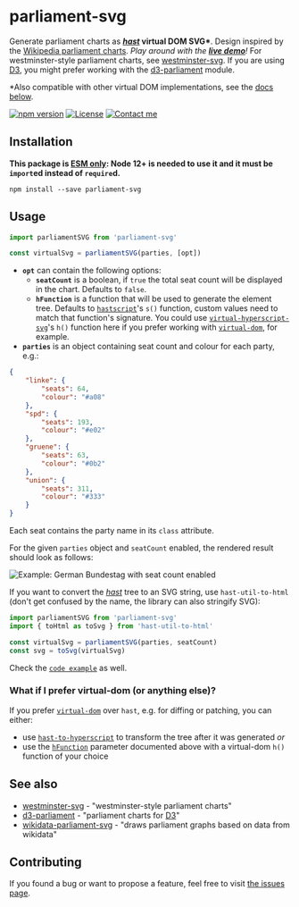 # parliament-svg

Generate parliament charts as **[_hast_](https://github.com/syntax-tree/hast) virtual DOM SVG\***. Design inspired by the [Wikipedia parliament charts](https://github.com/slashme/parliamentdiagram). *Play around with the [__live demo__](https://juliuste.github.io/parliament-svg/)!* For westminster-style parliament charts, see [westminster-svg](https://github.com/juliuste/westminster-svg). If you are using [D3](https://github.com/d3/d3/), you might prefer working with the [d3-parliament](https://github.com/geoffreybr/d3-parliament) module.

\*Also compatible with other virtual DOM implementations, see the [docs below](#Usage).

[![npm version](https://img.shields.io/npm/v/parliament-svg.svg)](https://www.npmjs.com/package/parliament-svg)
[![License](https://img.shields.io/github/license/juliuste/parliament-svg.svg?style=flat)](license)
[![Contact me](https://img.shields.io/badge/contact-email-turquoise)](mailto:mail@juliustens.eu)

## Installation

**This package is [ESM only](https://gist.github.com/sindresorhus/a39789f98801d908bbc7ff3ecc99d99c): Node 12+ is needed to use it and it must be `import`ed instead of `require`d.**

```shell
npm install --save parliament-svg
```

## Usage

```js
import parliamentSVG from 'parliament-svg'

const virtualSvg = parliamentSVG(parties, [opt])
```

- **`opt`** can contain the following options:
  - **`seatCount`** is a boolean, if `true` the total seat count will be displayed in the chart. Defaults to `false`.
  - **`hFunction`** is a function that will be used to generate the element tree. Defaults to [`hastscript`](https://github.com/syntax-tree/hastscript/)'s `s()` function, custom values need to match that function's signature. You could use [`virtual-hyperscript-svg`](https://github.com/substack/virtual-hyperscript-svg)'s `h()` function here if you prefer working with [`virtual-dom`](https://github.com/Matt-Esch/virtual-dom), for example.
- **`parties`** is an object containing seat count and colour for each party, e.g.:

```json
{
	"linke": {
		"seats": 64,
		"colour": "#a08"
	},
	"spd": {
		"seats": 193,
		"colour": "#e02"
	},
	"gruene": {
		"seats": 63,
		"colour": "#0b2"
	},
	"union": {
		"seats": 311,
		"colour": "#333"
	}
}
```
Each seat contains the party name in its `class` attribute.

For the given `parties` object and `seatCount` enabled, the rendered result should look as follows:

![Example: German Bundestag with seat count enabled](https://rawgit.com/juliuste/parliament-svg/main/example/seatCount.svg)

If you want to convert the [_hast_](https://github.com/syntax-tree/hast) tree to an SVG string, use `hast-util-to-html` (don't get confused by the name, the library can also stringify SVG):

```js
import parliamentSVG from 'parliament-svg'
import { toHtml as toSvg } from 'hast-util-to-html'

const virtualSvg = parliamentSVG(parties, seatCount)
const svg = toSvg(virtualSvg)
```

Check the [`code example`](example/example.js) as well.

### What if I prefer virtual-dom (or anything else)?

If you prefer [`virtual-dom`](https://github.com/Matt-Esch/virtual-dom) over `hast`, e.g. for diffing or patching, you can either:
- use [`hast-to-hyperscript`](https://github.com/syntax-tree/hast-to-hyperscript) to transform the tree after it was generated _or_
- use the [`hFunction`](#Usage) parameter documented above with a virtual-dom `h()` function of your choice

## See also

- [westminster-svg](https://github.com/juliuste/westminster-svg) - "westminster-style parliament charts"
- [d3-parliament](https://github.com/geoffreybr/d3-parliament) - "parliament charts for [D3](https://github.com/d3/d3/)"
- [wikidata-parliament-svg](https://github.com/k-nut/wikidata-parliament-svg) - "draws parliament graphs based on data from wikidata"

## Contributing

If you found a bug or want to propose a feature, feel free to visit [the issues page](https://github.com/juliuste/parliament-svg/issues).
